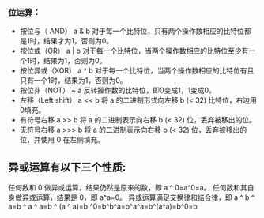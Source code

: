### 位运算：
- 按位与（ AND）	a & b	对于每一个比特位，只有两个操作数相应的比特位都是1时，结果才为1，否则为0。
- 按位或（OR）	a | b	对于每一个比特位，当两个操作数相应的比特位至少有一个1时，结果为1，否则为0。
- 按位异或（XOR）	a ^ b	对于每一个比特位，当两个操作数相应的比特位有且只有一个1时，结果为1，否则为0。
- 按位非（NOT）	~ a	反转操作数的比特位，即0变成1，1变成0。
- 左移（Left shift）	a << b	将 a 的二进制形式向左移 b (< 32) 比特位，右边用0填充。
- 有符号右移	a >> b	将 a 的二进制表示向右移 b (< 32) 位，丢弃被移出的位。
- 无符号右移	a >>> b	将 a 的二进制表示向右移 b (< 32) 位，丢弃被移出的位，并使用 0 在左侧填充。
## 异或运算有以下三个性质:
任何数和 0 做异或运算，结果仍然是原来的数，即 a ^ 0=a^0=a。
任何数和其自身做异或运算，结果是 0，即 a^a=0。
异或运算满足交换律和结合律，即 a ^ b ^ a=b ^ a ^ a=b ^ (a ^ a)=b ^0=b^b^a=b^a^a=b^(a^a)=b^0=b
